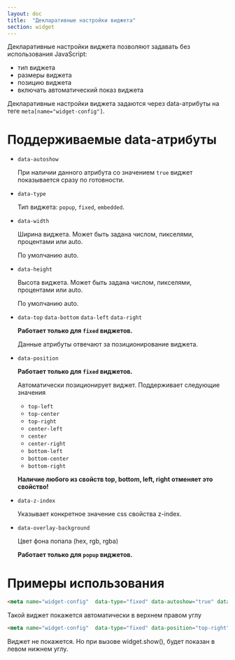 ```yaml
---
layout: doc
title:  "Декларативные настройки виджета"
section: widget
---
```


Декларативные настройки виджета позволяют задавать без использования JavaScript:

- тип виджета
- размеры виджета
- позицию виджета
- включать автоматический показ виджета

Декларативные настройки виджета задаются через data-атрибуты на теге `meta[name="widget-config"]`.

# Поддерживаемые data-атрибуты

- `data-autoshow`

  При наличии данного атрибута со значением `true` виджет показывается сразу по готовности.
- `data-type`

  Тип виджета: `popup`, `fixed`, `embedded`.
- `data-width`

  Ширина виджета. Может быть задана числом, пикселями, процентами или auto.

  По умолчанию auto.
- `data-height`

  Высота виджета. Может быть задана числом, пикселями, процентами или auto.

  По умолчанию auto.
- `data-top`
  `data-bottom`
  `data-left`
  `data-right`

  **Работает только для `fixed` виджетов.**

  Данные атрибуты отвечают за позиционирование виджета.
- `data-position`

  **Работает только для `fixed` виджетов.**

  Автоматически позиционирует виджет. Поддерживает следующие значения
  - `top-left`
  - `top-center`
  - `top-right`
  - `center-left`
  - `center`
  - `center-right`
  - `bottom-left`
  - `bottom-center`
  - `bottom-right`

  **Наличие любого из свойств top, bottom, left, right отменяет это свойство!**
- `data-z-index`

  Указывает конкретное значение css свойства z-index.

- `data-overlay-background`

  Цвет фона попапа (hex, rgb, rgba)

  **Работает только для `popup` виджетов.**


# Примеры использования

```html
<meta name="widget-config"  data-type="fixed" data-autoshow="true" data-position="top-right" data-width="100" data-height="20">
```
Такой виджет покажется автоматически в верхнем правом углу


```html
<meta name="widget-config"  data-type="fixed" data-position="top-right" data-left="0" data-bottom="0">
```
Виджет не покажется. Но при вызове widget.show(), будет показан в левом нижнем углу.
